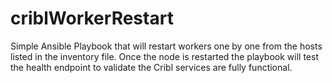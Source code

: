 # criblWorkerRestart

Simple Ansible Playbook that will restart workers one by one from the hosts listed in the inventory file.
Once the node is restarted the playbook will test the health endpoint to validate the Cribl services are fully functional.
